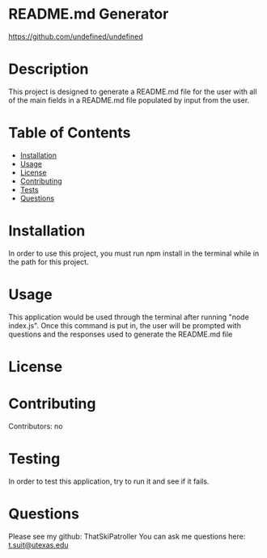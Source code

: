 
# README.md Generator
https://github.com/undefined/undefined
# Description
This project is designed to generate a README.md file for the user with all of the main fields in a README.md file populated by input from the user.
# Table of Contents
* [Installation](#installation)
* [Usage](#usage)
* [License](#license)
* [Contributing](#contributing)
* [Tests](#tests)
* [Questions](#questions)
# Installation
In order to use this project, you must run npm install in the terminal while in the path for this project.
# Usage
This application would be used through the terminal after running "node index.js". Once this command is put in, the user will be prompted with questions and the responses used to generate the README.md file
# License

# Contributing
Contributors: no
# Testing
In order to test this application, try to run it and see if it fails.
# Questions
Please see my github: ThatSkiPatroller
You can ask me questions here: t.suit@utexas.edu

